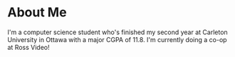 # About Me

I'm a computer science student who's finished my second year at Carleton University in Ottawa with a major CGPA of 11.8.
I'm currently doing a co-op at Ross Video!
